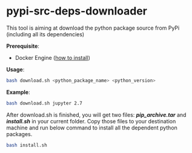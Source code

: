 # pypi-src-deps-downloader
This tool is aiming at download the python package source from PyPi (including all its dependencies)

__Prerequisite__:
* Docker Engine ([how to install](https://docs.docker.com/engine/installation/))

__Usage__:
```sh
bash download.sh <python_package_name> <python_version>
```
__Example__:
```sh
bash download.sh jupyter 2.7
```
After download.sh is finished, you will get two files: __*pip_archive.tar*__ and __*install.sh*__ in your current folder. Copy those files to your destination machine and run below command to install all the dependent python packages.
```sh
bash install.sh
```
